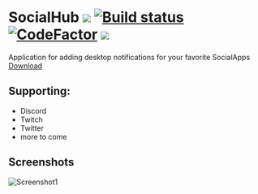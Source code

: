 SocialHub <a href="https://travis-ci.org/Nyasaki/SocialHub"><img src="https://travis-ci.org/Nyasaki/SocialHub.svg?branch=master"></a> [![Build status](https://ci.appveyor.com/api/projects/status/bd83b5mo3u6hu5nh?svg=true)](https://ci.appveyor.com/project/Nyasaki/socialhub) <a href="https://www.codefactor.io/repository/github/nyasaki/socialhub"><img src="https://www.codefactor.io/repository/github/nyasaki/socialhub/badge" alt="CodeFactor" /></a> <a href="https://discord.gg/tNHHMux"><img src="https://img.shields.io/badge/Discord-Nyasaki-blue.svg"></a>
=========
Application for adding desktop notifications for your favorite SocialApps<br/>
<a href="https://github.com/Nyasaki/SocialHub/releases">Download</a>

Supporting:
-----------
- Discord
- Twitch
- Twitter
- more to come


Screenshots
-----------
![Screenshot1](https://i.imgur.com/pyAJqgN.png)
